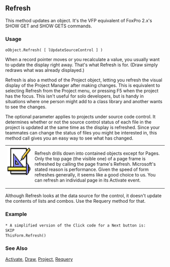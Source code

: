 ## Refresh

This method updates an object. It's the VFP equivalent of FoxPro 2.x's SHOW GET and SHOW GETS commands.

### Usage

```foxpro
oObject.Refresh( [ lUpdateSourceControl ] )
```

When a record pointer moves or you recalculate a value, you usually want to update the display right away. That's what Refresh is for. (Draw simply redraws what was already displayed.)

Refresh is also a method of the Project object, letting you refresh the visual display of the Project Manager after making changes. This is equivalent to selecting Refresh from the Project menu, or pressing F5 when the project has the focus. This isn't useful for solo developers, but is handy in situations where one person might add to a class library and another wants to see the changes.

The optional parameter applies to projects under source code control. It determines whether or not the source control status of each file in the project is updated at the same time as the display is refreshed. Since your teammates can change the status of files you might be interested in, this method call gives you an easy way to see what has changed. 

<table border=0 cellspacing=0 cellpadding=0 width=100%>
<tr>
  <td width=17% valign=top>
<img width=94 height=94 src="Design.gif"></p>
  </td>
  <td width=83%>
  <p>Refresh drills down into contained objects except for Pages. Only the top page (the visible one) of a page frame is refreshed by calling the page frame's Refresh. Microsoft's stated reason is performance. Given the speed of form refreshes generally, it seems like a good choice to us. You can refresh an individual page in its Activate event.</p>
  </td>
 </tr>
</table>

Although Refresh looks at the data source for the control, it doesn't update the contents of lists and combos. Use the Requery method for that.

### Example

```foxpro
* A simplified version of the Click code for a Next button is:
SKIP
ThisForm.Refresh()
```
### See Also

[Activate](s4g471.md), [Draw](s4g595.md), [Project](s4g730.md), [Requery](s4g560.md)